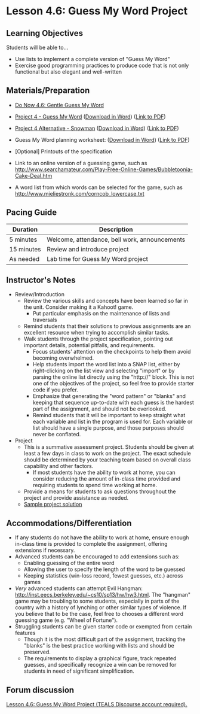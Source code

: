 # Lesson 4.6: Guess My Word Project

## Learning Objectives

Students will be able to...

-   Use lists to implement a complete version of "Guess My Word"
-   Exercise good programming practices to produce code that is not only functional but also elegant and well-written

## Materials/Preparation

-   [Do Now 4.6: Gentle Guess My Word](do_now_46.md)
-   [Project 4 - Guess My Word](project_4.md) ([Download in Word](https://github.com/TEALSK12/introduction-to-computer-science/raw/master/Projects/Projects%20Word/Project%204%20Guessmyword.docx)) ([Link to PDF](https://github.com/TEALSK12/introduction-to-computer-science/raw/master/Projects/Projects%20PDF/Project%204%20Guessmyword.pdf))

-   [Project 4 Alternative - Snowman](project_4.md) ([Download in Word](https://tealsk12.gitbooks.io/introduction-to-computer-science/content/Projects/Projects%20Word/Project%204%20Snowman.docx)) ([Link to PDF](https://tealsk12.gitbooks.io/introduction-to-computer-science/content/Projects/Projects%20PDF/Project%204%20Snowman.pdf))

-   Guess My Word planning worksheet: ([Download in Word](https://github.com/TEALSK12/introduction-to-computer-science/raw/master/Projects/Projects%20Word/Project_4_Guessmyword_Planning_Worksheet.docx)) ([Link to PDF](https://github.com/TEALSK12/introduction-to-computer-science/raw/master/Projects/Projects%20PDF/Project_4_Guessmyword_Planning_Worksheet.pdf))

-   [Optional] Printouts of the specification
-   Link to an online version of a guessing game, such as <http://www.searchamateur.com/Play-Free-Online-Games/Bubbletoonia-Cake-Deal.htm>
-   A word list from which words can be selected for the game, such as <http://www.mieliestronk.com/corncob_lowercase.txt>

## Pacing Guide

| Duration   | Description                                   |
| ---------- | --------------------------------------------- |
| 5 minutes  | Welcome, attendance, bell work, announcements |
| 15 minutes | Review and introduce project                  |
| As needed  | Lab time for Guess My Word project            |

## Instructor's Notes

-   Review/Introduction
    -   Review the various skills and concepts have been learned so far in the unit. Consider making it a Kahoot! game.
        -   Put particular emphasis on the maintenance of lists and traversals
    -   Remind students that their solutions to previous assignments are an excellent resource when trying to accomplish similar tasks.
    -   Walk students through the project specification, pointing out important details, potential pitfalls, and requirements.
        -   Focus students' attention on the checkpoints to help them avoid becoming overwhelmed.
        -   Help students import the word list into a SNAP list, either by right-clicking on the list view and selecting "import" or by parsing the online list directly using the "http://" block.  This is not one of the objectives of the project, so feel free to provide starter code if you prefer.
        -   Emphasize that generating the "word pattern" or "blanks" and keeping that sequence up-to-date with each guess is the hardest part of the assignment, and should not be overlooked.
        -   Remind students that it will be important to keep straight what each variable and list in the program is used for.  Each variable or list should have a single purpose, and those purposes should never be conflated.
-   Project
    -   This is a summative assessment project.  Students should be given at least a few days in class to work on the project.  The exact schedule should be determined by your teaching team based on overall class capability and other factors.
        -   If most students have the ability to work at home, you can consider reducing the amount of in-class time provided and requiring students to spend time working at home.
    -   Provide a means for students to ask questions throughout the project and provide assistance as needed.
    -   [Sample project solution](https://github.com/TEALSK12/introduction-to-computer-science-instructor/blob/master/curriculum/Sample%20Project%20Solutions.md)

## Accommodations/Differentiation

-   If any students do not have the ability to work at home, ensure enough in-class time is provided to complete the assignment, offering extensions if necessary.
-   Advanced students can be encouraged to add extensions such as:
    -   Enabling guessing of the entire word
    -   Allowing the user to specify the length of the word to be guessed
    -   Keeping statistics (win-loss record, fewest guesses, etc.) across games
-   _Very_ advanced students can attempt Evil Hangman: <http://inst.eecs.berkeley.edu/~cs10/sp13/hw/hw3.html>. The "hangman" game may be troubling to some students, especially in parts of the country with a history of lynching or other similar types of violence.  If you believe that to be the case, feel free to chooses a different word guessing game (e.g. "Wheel of Fortune").
-   Struggling students can be given starter code or exempted from certain features
    -   Though it is the most difficult part of the assignment, tracking the "blanks" is the best practice working with lists and should be preserved.  
    -   The requirements to display a graphical figure, track repeated guesses, and specifically recognize a win can be removed for students in need of significant simplification.


## Forum discussion

<a href="http://forums.tealsk12.org/c/intro-unit-4-lists/lesson-4-6-hangman-project" target="_blank">
Lesson 4.6: Guess My Word Project (TEALS Discourse account required).</a>
